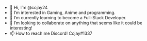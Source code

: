 - 👋 Hi, I’m @cojay24
- 👀 I’m interested in Gaming, Anime and programming.
- 🌱 I’m currently learning to become a Full-Stack Developer.
- 💞️ I’m looking to collaborate on anything that seems like it could be interesting!
- 📫 How to reach me Discord! Cojay#1337

<!---
cojay24/cojay24 is a ✨ special ✨ repository because its `README.md` (this file) appears on your GitHub profile.
You can click the Preview link to take a look at your changes.
--->
